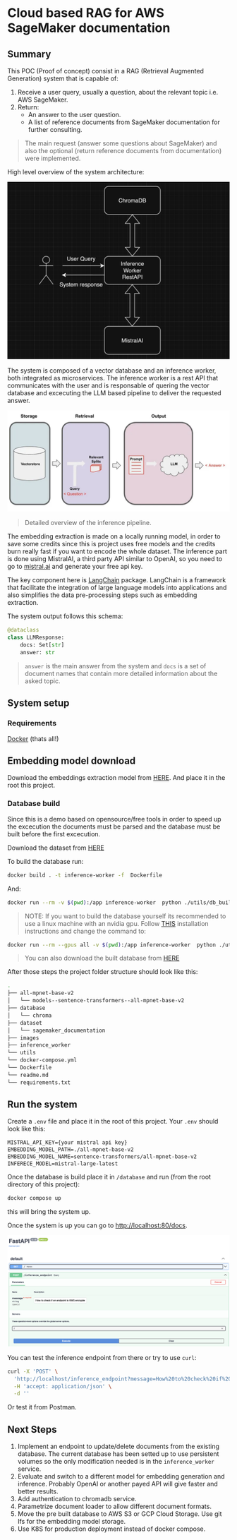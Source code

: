 # Cloud based RAG for AWS SageMaker documentation

## Summary
This POC (Proof of concept) consist in a RAG (Retrieval Augmented Generation) system that is capable of:

1. Receive a user query, usually a question, about the relevant topic i.e. AWS SageMaker.
1. Return: 
    - An answer to the user question.
    - A list of reference documents from SageMaker documentation for further consulting.

> The main request (answer some questions about SageMaker) and also the optional (return reference documents from documentation) were implemented.

High level overview of the system architecture:

![title](images/high_level_diag.png)


The system is composed of a vector database and an inference worker, both integrated as microservices. The inference worker is a rest API that communicates with the user and is responsable of quering the vector database and excecuting the LLM based pipeline to deliver the requested answer.

![title](images/database_inference.png)
> Detailed overview of the inference pipeline.

The embedding extraction is made on a locally running model, in order to save some credits since this is project uses free models and the credits burn really fast if you want to encode the whole dataset.
The inference part is done using MistralAI, a third party API similar to OpenAI, so you need to go to [mistral.ai](https://mistral.ai/) and generate your free api key.

The key component here is [LangChain](https://python.langchain.com) package. LangChain is a framework that facilitate the integration of large language models into applications and also simplifies the data pre-processing steps such as embedding extraction.

The system output follows this schema:

```python
@dataclass
class LLMResponse:
    docs: Set[str]
    answer: str
```
> `answer` is the main answer from the system and `docs` is a set of document names that contain more detailed information about the asked topic.


## System setup

### Requirements
[Docker](https://docs.docker.com/manuals/) (thats all!)

## Embedding model download

Download the embeddings extraction model from [HERE](https://drive.google.com/drive/folders/1ZQaqmevV5jLVqxDzORn2IERBbrIdjhw1?usp=drive_link). And place it in the root this project.

### Database build

Since this is a demo based on opensource/free tools in order to speed up the excecution the documents must be parsed and the database must be built before the first excecution. 

Download the dataset from [HERE](https://drive.google.com/drive/folders/1NZ-TuNeBpf_KGlezX5Iy0p4Zk-rwW7MA?usp=drive_link)

To build the database run:
```sh
docker build . -t inference-worker -f  Dockerfile
```
And:
```sh
docker run --rm -v $(pwd):/app inference-worker  python ./utils/db_builder.py  -d dataset/sagemaker_documentation -db database/chroma
```

> NOTE: If you want to build the database yourself its recommended to use a linux
machine with an nvidia gpu. Follow [THIS](https://docs.nvidia.com/datacenter/cloud-native/container-toolkit/latest/install-guide.html) installation instructions and change the
command to:

```sh
docker run --rm --gpus all -v $(pwd):/app inference-worker  python ./utils/db_builder.py  -d dataset/sagemaker_documentation -db database/chroma
```

> You can also download the built database from [HERE](https://drive.google.com/drive/folders/1vJhVyXoGkj0840ALnCVoaurrfwaw-lUX?usp=drive_link)


After those steps the project folder structure should look like this:

```sh
.
├── all-mpnet-base-v2
│   └── models--sentence-transformers--all-mpnet-base-v2
├── database
│   └── chroma
├── dataset
│   └── sagemaker_documentation
├── images
├── inference_worker
└── utils
└── docker-compose.yml
└── Dockerfile
└── readme.md
└── requirements.txt
```

## Run the system

Create a `.env` file and place it in the root of this project.
Your `.env` should look like this:

```
MISTRAL_API_KEY={your mistral api key}
EMBEDDING_MODEL_PATH=./all-mpnet-base-v2
EMBEDDING_MODEL_NAME=sentence-transformers/all-mpnet-base-v2
INFERECE_MODEL=mistral-large-latest
```
Once the database is build place it in `/database` and run (from the root directory of this project):

```sh
docker compose up
```

this will bring the system up.

Once the system is up you can go to [http://localhost:80/docs](http://localhost:80/docs).

![title](images/fast_api_docs.png)

You can test the inference endpoint from there or try to use `curl`:

```sh
curl -X 'POST' \
  'http://localhost/inference_endpoint?message=How%20to%20check%20if%20an%20endpoint%20is%20KMS%20encrypted' \
  -H 'accept: application/json' \
  -d ''
```

Or test it from Postman. 

## Next Steps

1. Implement an endpoint to update/delete documents from the existing database. The current database has been setted up to use persistent volumes so the only modification needed is in the `inference_worker` service.
2. Evaluate and switch to a different model for embedding generation and inference. Probably OpenAI or another payed API will give faster and better results.
3. Add authentication to chromadb service.
4. Parametrize document loader to allow different document formats.
5. Move the pre built database to AWS S3 or GCP Cloud Storage. Use git lfs for the embedding model storage.
6. Use K8S for production deployment instead of docker compose.
